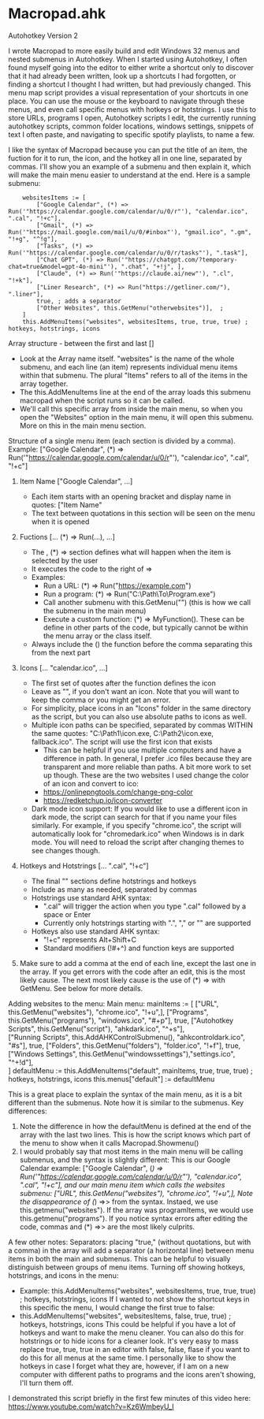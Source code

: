 # Macropad.ahk
Autohotkey Version 2

I wrote Macropad to more easily build and edit Windows 32 menus and nested submenus in Autohotkey. When I started using Autohotkey, I often found myself going into the editor to either write a shortcut only to discover that it had already been written, look up a shortcuts I had forgotten, or finding a shortcut I thought I had written, but had previously changed. This menu map script provides a visual representation of your shortcuts in one place. You can use the mouse or the keyboard to navigate through these menus, and even call specific menus with hotkeys or hotstrings. I use this to store URLs, programs I open, Autohotkey scripts I edit, the currently running autohotkey scripts, common folder locations, windows settings, snippets of text I often paste, and navigating to specific spotify playlists, to name a few. 


I like the syntax of Macropad because you can put the title of an item, the fuction for it to run, the icon, and the hotkey all in one line, separated by commas. I'll show you an example of a submenu and then explain it, which will make the main menu easier to understand at the end. Here is a sample submenu:

        websitesItems := [
            ["Google Calendar", (*) => Run('"https://calendar.google.com/calendar/u/0/r"'), "calendar.ico", ".cal", "!+c"],
            ["Gmail", (*) => Run('"https://mail.google.com/mail/u/0/#inbox"'), "gmail.ico", ".gm", "!+g", "^!g"],
            ["Tasks", (*) => Run('"https://calendar.google.com/calendar/u/0/r/tasks"'), ".task"],
            ["Chat GPT", (*) => Run('"https://chatgpt.com/?temporary-chat=true&model=gpt-4o-mini"'), ".chat", "+!j", ],
            ["Claude", (*) => Run('"https://claude.ai/new"'), ".cl", "!+k"], 
            ["Liner Research", (*) => Run("https://getliner.com/"), ".liner"],
            true, ; adds a separator
     	    ["Other Websites", this.GetMenu("otherwebsites")],  ; 
        ]
        this.AddMenuItems("websites", websitesItems, true, true, true) ; hotkeys, hotstrings, icons

Array structure - between the first and last []
- Look at the Array name itself. "websites" is the name of the whole submenu, and each line (an item) represents 
  individual menu items within that submenu. The plural "Items" refers to all of the items in the array together.
- The this.AddMenuItems line at the end of the array loads this submenu macropad when the script runs so it can be called.
- We'll call this specific array from inside the main menu, so when you open the "Websites" option in the main menu, it will open this submenu. More on this in the main menu section.

Structure of a single menu item (each section is divided by a comma). Example:
["Google Calendar", (*) => Run('"https://calendar.google.com/calendar/u/0/r"'), "calendar.ico", ".cal", "!+c"]

1. Item Name ["Google Calendar", ...]
   - Each item starts with an opening bracket and display name in quotes: ["Item Name"
   - The text between quotations in this section will be seen on the menu when it is opened

2. Fuctions [... (*) => Run(...), ...]
   - The , (*) => section defines what will happen when the item is selected by the user
   - It executes the code to the right of =>
   - Examples:
     - Run a URL: (*) => Run("https://example.com")
     - Run a program: (*) => Run("C:\Path\To\Program.exe")
     - Call another submenu with this.GetMenu("") (this is how we call the submenu in the main menu)
     - Execute a custom function: (*) => MyFunction(). These can be define in other parts of the code, but typically cannot be within the menu array or the class itself.
   - Always include the () the function before the comma separating this from the next part

3. Icons [... "calendar.ico", ...]
   - The first set of quotes after the function defines the icon
   - Leave as "", if you don't want an icon. Note that you will want to keep the comma or you might get an error. 
   - For simplicity, place icons in an "Icons" folder in the same directory as the script, but you can also use absolute paths to icons as well.
   - Multiple icon paths can be specified, separated by commas WITHIN the same quotes:
     "C:\Path1\icon.exe, C:\Path2\icon.exe, fallback.ico". The script will use the first icon that exists
     - This can be helpful if you use multiple computers and have a difference in path. In general, I prefer .ico files because they are transparent and more reliable than paths. A bit more work to set up though.
     These are the two websites I used change the color of an icon and convert to ico:
     - https://onlinepngtools.com/change-png-color
     - https://redketchup.io/icon-converter
   - Dark mode icon support: If you would like to use a different icon in dark mode, the script can search for that if you name your files similarly. For example, if you specify "chrome.ico", the script will automatically look for "chromedark.ico" when Windows is in dark mode. You will need to reload the script after changing themes to see changes though.

4. Hotkeys and Hotstrings [... ".cal", "!+c"]
   - The final "" sections define hotstrings and hotkeys
   - Include as many as needed, separated by commas
   - Hotstrings use standard AHK syntax:
     - ".cal" will trigger the action when you type ".cal" followed by a space or Enter
     - Currently only hotstrings starting with ".", "," or "\" are supported
   - Hotkeys also use standard AHK syntax:
     - "!+c" represents Alt+Shift+C
     - Standard modifiers (!#+^) and function keys are supported

5. Make sure to add a comma at the end of each line, except the last one in the array. If you get errors with the code after an edit, this is the most likely cause. The next most likely cause is the use of (*) => with GetMenu. See below for more details. 

Adding websites to the menu:
Main menu:
        mainItems := [
        ["URL", this.GetMenu("websites"), "chrome.ico", "!+u",], 
        ["Programs", this.GetMenu("programs"), "windows.ico", "#+p"],
        true,
        ["Autohotkey Scripts", this.GetMenu("script"), "ahkdark.ico", "^+s"],  
        ["Running Scripts", this.AddAHKControlSubmenu(), "ahkcontroldark.ico", "#s"],
        true,
        ["Folders", this.GetMenu("folders"), "folder.ico", "!+f"],
        true,  
        ["Windows Settings", this.GetMenu("windowssettings"),"settings.ico", "^+!d"],         
        ]
        defaultMenu := this.AddMenuItems("default", mainItems, true, true, true) ; hotkeys, hotstrings, icons
        this.menus["default"] := defaultMenu

This is a great place to explain the syntax of the main menu, as it is a bit different than the submenus. Note how it is similar to the submenus.
Key differences:
1. Note the difference in how the defaultMenu is defined at the end of the array with the last two lines. This is how the script knows which part of the menu to show when it calls Macropad.Showmenu()
2. I would probably say that most items in the main menu will be calling submenus, and the syntax is slightly different:
This is our Google Calendar example:
["Google Calendar", (*) => Run('"https://calendar.google.com/calendar/u/0/r"'), "calendar.ico", ".cal", "!+c"],
and our main menu item which calls the websites submenu:
["URL", this.GetMenu("websites"), "chrome.ico", "!+u",], 
Note the disappearance of (*) =>> from the syntax. Instaed, we use this.getmenu("websites"). If the array was programItems, we would use this.getmenu("programs").
If you notice syntax errors after editing the code, commas and (*) =>> are the most likely culprits.

A few other notes:
Separators:
placing "true," (without quotations, but with a comma) in the array will add a separator (a horizontal line) between menu items in both the main and submenus. This can be helpful to visually distinguish between groups of menu items. 
Turning off showing hotkeys, hotstrings, and icons in the menu:
- Example: 
this.AddMenuItems("websites", websitesItems, true, true, true) ; hotkeys, hotstrings, icons 
If I wanted to not show the shortcut keys in this specific the menu, I would change the first true to false:
- this.AddMenuItems("websites", websitesItems, false, true, true) ; hotkeys, hotstrings, icons
This could be helpful if you have a lot of hotkeys and want to make the menu cleaner. You can also do this for hotstrings or to hide icons for a cleaner look. It's very easy to mass replace true, true, true in an editor with false, false, flase if you want to do this for all menus at the same time. I personally like to show the hotkeys in case I forget what they are, however, if I am on a new computer with different paths to programs and the icons aren't showing, I'll turn them off. 

 I demonstrated this script briefly in the first few minutes of this video here:
 https://www.youtube.com/watch?v=Kz6WmbeyU_I

